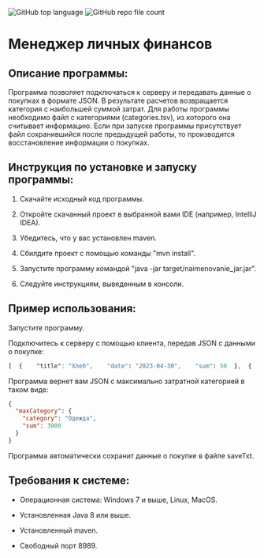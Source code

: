 ![GitHub top language](https://img.shields.io/github/languages/top/NikitaPlatonov/Course-Work-2) ![GitHub repo file count](https://img.shields.io/github/directory-file-count/NikitaPlatonov/Course-Work-2)
# Менеджер личных финансов

## Описание программы:

Программа позволяет подключаться к серверу и передавать данные о покупках в формате JSON. В результате расчетов возвращается категория с наибольшей суммой затрат. Для работы программы необходимо файл с категориями (categories.tsv), из которого она считывает информацию. Если при запуске программы присутствует файл сохранившийся после предыдущей работы, то производится восстановление информации о покупках.

## Инструкция по установке и запуску программы:

1. Скачайте исходный код программы.

1. Откройте скачанный проект в выбранной вами IDE (например, IntelliJ IDEA).

1. Убедитесь, что у вас установлен maven.

1. Сбилдите проект с помощью команды "mvn install".

1. Запустите программу командой "java -jar target/naimenovanie_jar.jar".

1. Следуйте инструкциям, выведенным в консоли.

## Пример использования:

Запустите программу.

Подключитесь к серверу с помощью клиента, передав JSON с данными о покупке:
```css
[  {    "title": "Хлеб",    "date": "2023-04-30",    "sum": 50  },  {    "title": "Молоко",    "date": "2023-04-30",    "sum": 80  },  {    "title": "Одежда",    "date": "2023-04-30",    "sum": 3000  },  {    "title": "Продукты",    "date": "2023-04-30",    "sum": 600  },  {    "title": "Развлечения",    "date": "2023-04-30",    "sum": 1500  }]
```
Программа вернет вам JSON с максимально затратной категорией в таком виде:
```json
{
  "maxCategory": {
    "category": "Одежда",
    "sum": 3000
  }
}
```
Программа автоматически сохранит данные о покупке в файле saveTxt.

## Требования к системе:

* Операционная система: Windows 7 и выше, Linux, MacOS.

* Установленная Java 8 или выше.

* Установленный maven.

* Свободный порт 8989.
